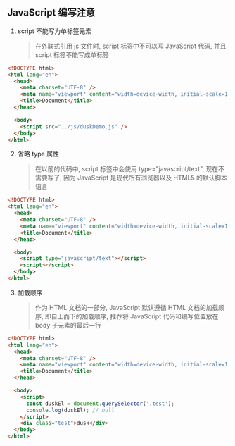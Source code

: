 ## JavaScript 编写注意

1. script 不能写为单标签元素
   > 在外联式引用 js 文件时, script 标签中不可以写 JavaScript 代码, 并且 script 标签不能写成单标签

```html
<!DOCTYPE html>
<html lang="en">
  <head>
    <meta charset="UTF-8" />
    <meta name="viewport" content="width=device-width, initial-scale=1.0" />
    <title>Document</title>
  </head>

  <body>
    <script src="../js/duskDemo.js" />
  </body>
</html>
```

2. 省略 type 属性
   > 在以前的代码中, script 标签中会使用 type="javascript/text", 现在不需要写了, 因为 JavaScript 是现代所有浏览器以及 HTML5 的默认脚本语言

```html
<!DOCTYPE html>
<html lang="en">
  <head>
    <meta charset="UTF-8" />
    <meta name="viewport" content="width=device-width, initial-scale=1.0" />
    <title>Document</title>
  </head>

  <body>
    <script type="javascript/text"></script>
    <script></script>
  </body>
</html>
```

3. 加载顺序
   > 作为 HTML 文档的一部分, JavaScript 默认遵循 HTML 文档的加载顺序, 即自上而下的加载顺序, 推荐将 JavaScript 代码和编写位置放在 body 子元素的最后一行

```html
<!DOCTYPE html>
<html lang="en">
  <head>
    <meta charset="UTF-8" />
    <meta name="viewport" content="width=device-width, initial-scale=1.0" />
    <title>Document</title>
  </head>

  <body>
    <script>
      const duskEl = document.querySelector('.test');
      console.log(duskEl); // null
    </script>
    <div class="test">dusk</div>
  </body>
</html>
```
